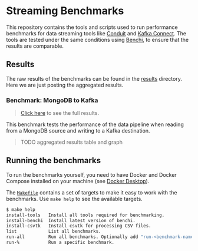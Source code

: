 # Streaming Benchmarks

This repository contains the tools and scripts used to run performance
benchmarks for data streaming tools like
[Conduit](https://github.com/conduitio/conduit) and
[Kafka Connect](https://docs.confluent.io/platform/current/connect/index.html).
The tools are tested under the same conditions using
[Benchi](https://github.com/conduitio/benchi), to ensure that the results are
comparable.

## Results

The raw results of the benchmarks can be found in the [results](./results)
directory. Here we are just posting the aggregated results.

### Benchmark: MongoDB to Kafka

> [Click here](./results/TODO) to see the full results.

This benchmark tests the performance of the data pipeline when reading from a
MongoDB source and writing to a Kafka destination.

> TODO aggregated results table and graph

## Running the benchmarks

To run the benchmarks yourself, you need to have Docker and Docker Compose
installed on your machine (see [Docker Desktop](https://docs.docker.com/desktop/)).

The [`Makefile`](./Makefile) contains a set of targets to make it easy to work
with the benchmarks. Use `make help` to see the available targets.

```sh
$ make help
install-tools   Install all tools required for benchmarking.
install-benchi  Install latest version of benchi.
install-csvtk   Install csvtk for processing CSV files.
list            List all benchmarks.
run-all         Run all benchmarks. Optionally add "run-<benchmark-name>" to run a specific benchmark.
run-%           Run a specific benchmark.
```